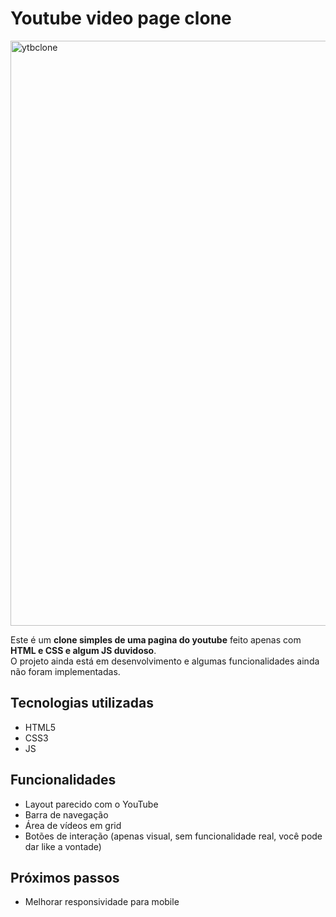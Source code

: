 # Youtube video page clone

<img width="1899" height="936" alt="ytbclone" src="https://github.com/user-attachments/assets/49b287a2-c64e-45d1-b7ec-52d4604fbcb8" />

Este é um **clone simples de uma pagina do youtube** feito apenas com **HTML e CSS e algum JS duvidoso**.  
O projeto ainda está em desenvolvimento e algumas funcionalidades ainda não foram implementadas.

## Tecnologias utilizadas

- HTML5
- CSS3
- JS

## Funcionalidades

- Layout parecido com o YouTube
- Barra de navegação
- Área de vídeos em grid
- Botões de interação (apenas visual, sem funcionalidade real, você pode dar like a vontade)

## Próximos passos

- Melhorar responsividade para mobile
